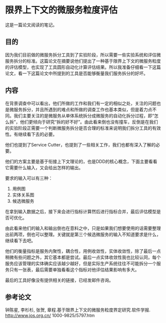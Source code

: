 # 限界上下文的微服务粒度评估

这是一篇论文阅读的笔记。

## 目的

因为我们目前做的微服务拆分工具到了实验阶段，所以需要一些实验系统和评估微服务拆分的标准。这篇论文在摘要说他们提出了一种基于限界上下文的微服务粒度的评估模型，也实现了工具圆形自动化计算评估结果。所以我准备仔细看一下这篇论文，看一下这篇论文中所提到的工具是否能够衡量我们服务拆分的好坏。

## 内容

在背景调查中可以看出，他们所做的工作和我们有一定的相似之处，关注的问题也是微服务拆分，并且所遇到的难点和所做的调查工作也基本类似，但是着力点不同。我们主要关注的是微服务从单体系统拆分成微服务的自动化拆分过程，即“怎么拆”，他们更倾向于研究“拆的好不好”。由此看来倒也没有撞车，反倒是在我们的实验阶段正需要一个判断微服务拆分是否合理的标准来说明我们拆分工具的有效性。有继续看下去的必要。

他们也提到了Service Cutter，也提到了一些相关工作，我们也都有深入了解的必要。

他们的方案主要是基于衔接上下文理论的，也是DDD的核心概念，下面主要看看它需要什么输入，又会给出怎样的输出。

要求的输入可以有三种：

1. 用例图
2. 实体关系图
3. 候选微服务

在拿到输入数据之后，接下来会进行指标计算然后进行指标合并，最后评估模型是否可优化。

由此看来他们的输入和输出倒也在意料之中，只是如果我们想要使用的话需要整理出前两项，倒也可以整理。关键就是第三个候选微服务的输入不知道要求是什么，继续看下去吧。

他们的衡量指标是服务内聚性，耦合性，用例收敛性，实体收敛性，除了最后一点稍微有些问题之外，其它基本都是尝试。最后一点实体收敛性我也比较认同，每个服务应该管理的实体确实应该越少越好，但是实际生产系统往往不可能拆分一个服务只有一张表，最后需要单独看看这个指标对他评估结果影响有多大。



最后的工具好像没有提供相关的链接，已经发邮件咨询。



## 参考论文

钟陈星, 李杉杉, 张贺, 章程.基于限界上下文的微服务粒度界定研究.软件学报. http://www.jos.org.cn/
1000-9825/5797.htm
